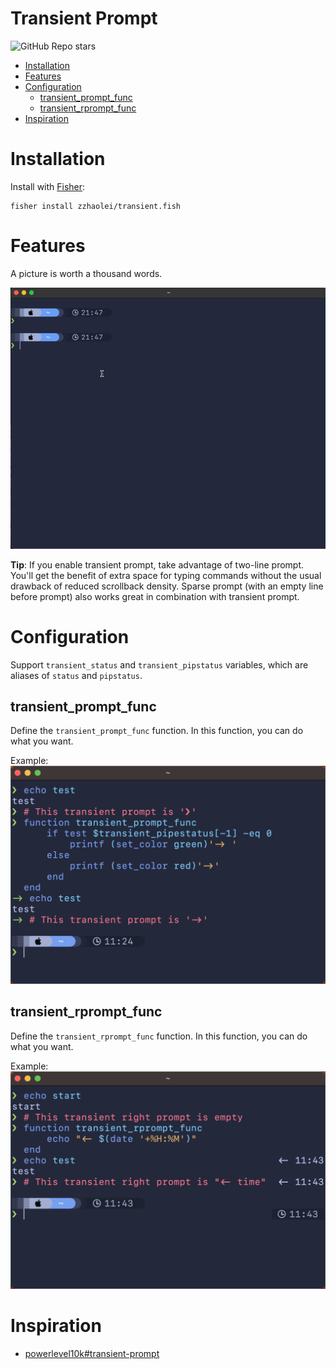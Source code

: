 Transient Prompt
===
![GitHub Repo stars](https://img.shields.io/github/stars/zzhaolei/transient.fish)

  * [Installation](#installation)
  * [Features](#features)
  * [Configuration](#configuration)
     * [transient_prompt_func](#transient_prompt_func)
     * [transient_rprompt_func](#transient_rprompt_func)
  * [Inspiration](#inspiration)

# Installation
Install with [Fisher](https://github.com/jorgebucaran/fisher):
```fish
fisher install zzhaolei/transient.fish
```

# Features
A picture is worth a thousand words.

![Transient Prompt](./media/transient.gif)

**Tip**: If you enable transient prompt, take advantage of two-line prompt. You'll get the benefit of extra space for typing commands without the usual drawback of reduced scrollback density. Sparse prompt (with an empty line before prompt) also works great in combination with transient prompt.

# Configuration

Support `transient_status` and `transient_pipstatus` variables, which are aliases of `status` and `pipstatus`.

## transient_prompt_func
Define the `transient_prompt_func` function. In this function, you can do what you want.

Example:
![transient_prompt_func](./media/transient_prompt_func.png)

## transient_rprompt_func
Define the `transient_rprompt_func` function. In this function, you can do what you want.

Example:
 ![transient_prompt_func](./media/transient_rprompt_func.png)

# Inspiration
 - [powerlevel10k#transient-prompt](https://github.com/romkatv/powerlevel10k#transient-prompt)
